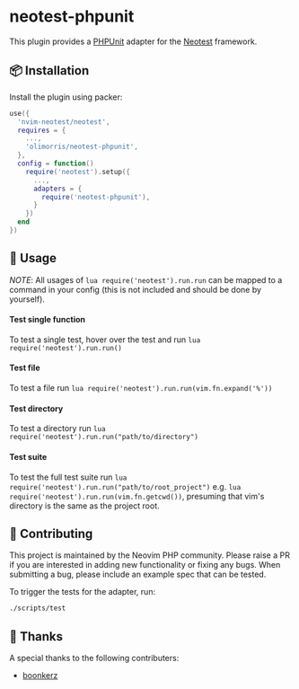 # neotest-phpunit

This plugin provides a [PHPUnit](https://phpunit.de) adapter for the [Neotest](https://github.com/nvim-neotest/neotest) framework.

## :package: Installation

Install the plugin using packer:

```lua
use({
  'nvim-neotest/neotest',
  requires = {
    ...,
    'olimorris/neotest-phpunit',
  },
  config = function()
    require('neotest').setup({
      ...,
      adapters = {
        require('neotest-phpunit'),
      }
    })
  end
})
```

## :rocket: Usage

_NOTE_: All usages of `lua require('neotest').run.run` can be mapped to a command in your config (this is not included and should be done by yourself).

#### Test single function

To test a single test, hover over the test and run `lua require('neotest').run.run()`

#### Test file

To test a file run `lua require('neotest').run.run(vim.fn.expand('%'))`

#### Test directory

To test a directory run `lua require('neotest').run.run("path/to/directory")`

#### Test suite

To test the full test suite run `lua require('neotest').run.run("path/to/root_project")`
e.g. `lua require('neotest').run.run(vim.fn.getcwd())`, presuming that vim's directory is the same as the project root.

## :gift: Contributing

This project is maintained by the Neovim PHP community. Please raise a PR if you are interested in adding new functionality or fixing any bugs. When submitting a bug, please include an example spec that can be tested.

To trigger the tests for the adapter, run:

```sh
./scripts/test
```

## :clap: Thanks
A special thanks to the following contributers:

- [boonkerz](https://github.com/boonkerz)
